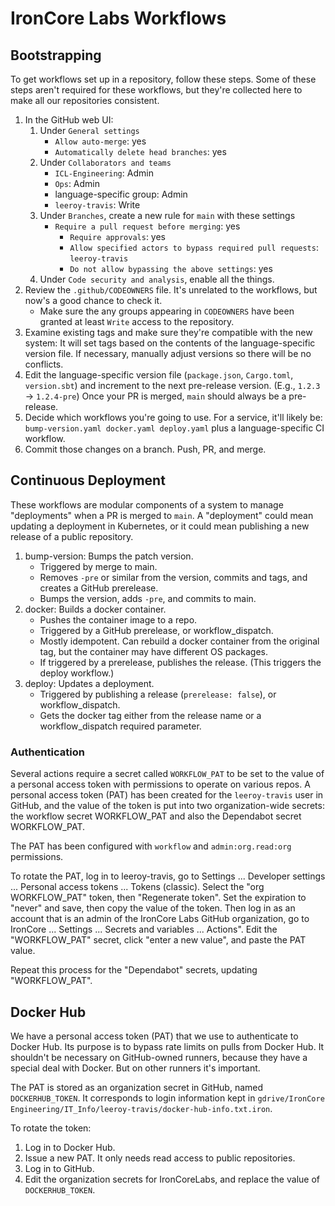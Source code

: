 # IronCore Labs Workflows

## Bootstrapping

To get workflows set up in a repository, follow these steps. Some of these steps aren't required for these workflows, but they're
collected here to make all our repositories consistent.

1. In the GitHub web UI:
   1. Under `General settings`
      - `Allow auto-merge`: yes
      - `Automatically delete head branches`: yes
   1. Under `Collaborators and teams`
      - `ICL-Engineering`: Admin
      - `Ops`: Admin
      - language-specific group: Admin
      - `leeroy-travis`: Write
   1. Under `Branches`, create a new rule for `main` with these settings
      - `Require a pull request before merging`: yes
        - `Require approvals`: yes
        - `Allow specified actors to bypass required pull requests`: `leeroy-travis`
        - `Do not allow bypassing the above settings`: yes
   1. Under `Code security and analysis`, enable all the things.
1. Review the `.github/CODEOWNERS` file. It's unrelated to the workflows, but now's a good chance to check it.
   - Make sure the any groups appearing in `CODEOWNERS` have been granted at least `Write` access to the repository.
1. Examine existing tags and make sure they're compatible with the new system: It will set tags based on the contents of the
   language-specific version file. If necessary, manually adjust versions so there will be no conflicts.
1. Edit the language-specific version file (`package.json`, `Cargo.toml`, `version.sbt`) and increment to the next pre-release
   version. (E.g., `1.2.3` -> `1.2.4-pre`) Once your PR is merged, `main` should always be a pre-release.
1. Decide which workflows you're going to use. For a service, it'll likely be:
   `bump-version.yaml docker.yaml deploy.yaml` plus a language-specific CI workflow.
1. Commit those changes on a branch. Push, PR, and merge.

## Continuous Deployment

These workflows are modular components of a system to manage "deployments" when a PR is merged to `main`. A "deployment" could mean
updating a deployment in Kubernetes, or it could mean publishing a new release of a public repository.

1. bump-version: Bumps the patch version.
   - Triggered by merge to main.
   - Removes `-pre` or similar from the version, commits and tags, and creates a GitHub prerelease.
   - Bumps the version, adds `-pre`, and commits to main.
2. docker: Builds a docker container.
   - Pushes the container image to a repo.
   - Triggered by a GitHub prerelease, or workflow_dispatch.
   - Mostly idempotent. Can rebuild a docker container from the original tag, but the container may have different OS packages.
   - If triggered by a prerelease, publishes the release. (This triggers the deploy workflow.)
3. deploy: Updates a deployment.
   - Triggered by publishing a release (`prerelease: false`), or workflow_dispatch.
   - Gets the docker tag either from the release name or a workflow_dispatch required parameter.

### Authentication

Several actions require a secret called `WORKFLOW_PAT` to be set to the value
of a personal access token with permissions to operate on various repos. A
personal access token (PAT) has been created for the `leeroy-travis` user in
GitHub, and the value of the token is put into two organization-wide secrets:
the workflow secret WORKFLOW_PAT and also the Dependabot secret WORKFLOW_PAT.

The PAT has been configured with `workflow` and `admin:org.read:org`
permissions.

To rotate the PAT, log in to leeroy-travis, go to Settings ... Developer
settings ... Personal access tokens ... Tokens (classic). Select the
"org WORKFLOW_PAT" token, then "Regenerate token". Set the expiration to
"never" and save, then copy the value of the token. Then log in as an
account that is an admin of the IronCore Labs GitHub organization, go to
IronCore ... Settings ... Secrets and variables ... Actions". Edit the
"WORKFLOW_PAT" secret, click "enter a new value", and paste the PAT value.

Repeat this process for the "Dependabot" secrets, updating "WORKFLOW_PAT".

## Docker Hub

We have a personal access token (PAT) that we use to authenticate to Docker Hub. Its purpose is to bypass rate limits on pulls
from Docker Hub. It shouldn't be necessary on GitHub-owned runners, because they have a special deal with Docker. But on other
runners it's important.

The PAT is stored as an organization secret in GitHub, named `DOCKERHUB_TOKEN`. It corresponds to login information kept in
`gdrive/IronCore Engineering/IT_Info/leeroy-travis/docker-hub-info.txt.iron`.

To rotate the token:

1. Log in to Docker Hub.
1. Issue a new PAT. It only needs read access to public repositories.
1. Log in to GitHub.
1. Edit the organization secrets for IronCoreLabs, and replace the value of `DOCKERHUB_TOKEN`.

